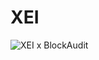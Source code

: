 # XEI

![XEI x BlockAudit](https://github.com/user-attachments/assets/5e6eb209-5a59-4c33-b546-f0a6f1f6d2a4)
